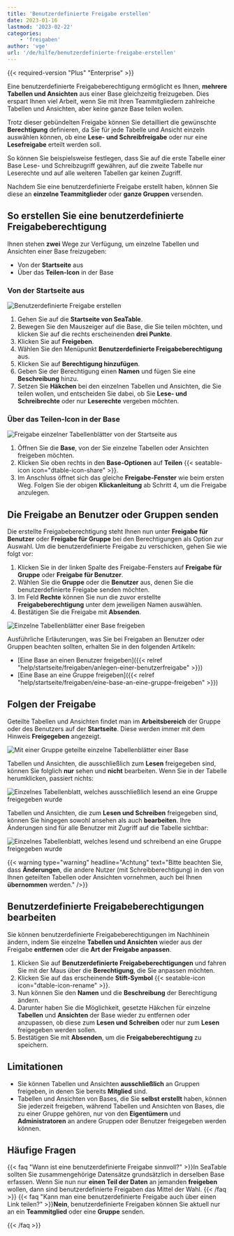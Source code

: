 ```yaml
---
title: 'Benutzerdefinierte Freigabe erstellen'
date: 2023-01-16
lastmod: '2023-02-22'
categories:
    - 'freigaben'
author: 'vge'
url: '/de/hilfe/benutzerdefinierte-freigabe-erstellen'
---
```


{{< required-version "Plus" "Enterprise" >}}

Eine benutzerdefinierte Freigabeberechtigung ermöglicht es Ihnen, **mehrere Tabellen und Ansichten** aus einer Base gleichzeitig freizugeben. Dies erspart Ihnen viel Arbeit, wenn Sie mit Ihren Teammitgliedern zahlreiche Tabellen und Ansichten, aber keine ganze Base teilen wollen.

Trotz dieser gebündelten Freigabe können Sie detailliert die gewünschte **Berechtigung** definieren, da Sie für jede Tabelle und Ansicht einzeln auswählen können, ob eine **Lese- und Schreibfreigabe** oder nur eine **Lesefreigabe** erteilt werden soll.

So können Sie beispielsweise festlegen, dass Sie auf die erste Tabelle einer Base Lese- und Schreibzugriff gewähren, auf die zweite Tabelle nur Leserechte und auf alle weiteren Tabellen gar keinen Zugriff.

Nachdem Sie eine benutzerdefinierte Freigabe erstellt haben, können Sie diese an **einzelne Teammitglieder** oder **ganze Gruppen** versenden.

## So erstellen Sie eine benutzerdefinierte Freigabeberechtigung

Ihnen stehen **zwei** Wege zur Verfügung, um einzelne Tabellen und Ansichten einer Base freizugeben:

- Von der **Startseite** aus
- Über das **Teilen-Icon** in der Base

### Von der Startseite aus

![Benutzerdefinierte Freigabe erstellen](images/Benutzerdefinierte-Freigabe-erstellen.gif)

1. Gehen Sie auf die **Startseite von SeaTable**.
2. Bewegen Sie den Mauszeiger auf die Base, die Sie teilen möchten, und klicken Sie auf die rechts erscheinenden **drei Punkte**.
3. Klicken Sie auf **Freigeben**.
4. Wählen Sie den Menüpunkt **Benutzerdefinierte Freigabeberechtigung** aus.
5. Klicken Sie auf **Berechtigung hinzufügen**.
6. Geben Sie der Berechtigung einen **Namen** und fügen Sie eine **Beschreibung** hinzu.
7. Setzen Sie **Häkchen** bei den einzelnen Tabellen und Ansichten, die Sie teilen wollen, und entscheiden Sie dabei, ob Sie **Lese- und Schreibrechte** oder nur **Leserechte** vergeben möchten.

### Über das Teilen-Icon in der Base

![Freigabe einzelner Tabellenblätter von der Startseite aus](images/share-single-tablesheets-from-the-base-options.png)

1. Öffnen Sie die **Base**, von der Sie einzelne Tabellen oder Ansichten freigeben möchten.
2. Klicken Sie oben rechts in den **Base-Optionen** auf **Teilen** {{< seatable-icon icon="dtable-icon-share" >}}.
3. Im Anschluss öffnet sich das gleiche **Freigabe-Fenster** wie beim ersten Weg. Folgen Sie der obigen **Klickanleitung** ab Schritt 4, um die Freigabe anzulegen.

## Die Freigabe an Benutzer oder Gruppen senden

Die erstellte Freigabeberechtigung steht Ihnen nun unter **Freigabe für Benutzer** oder **Freigabe für Gruppe** bei den Berechtigungen als Option zur Auswahl. Um die benutzerdefinierte Freigabe zu verschicken, gehen Sie wie folgt vor:

1. Klicken Sie in der linken Spalte des Freigabe-Fensters auf **Freigabe für Gruppe** oder **Freigabe für Benutzer**.
2. Wählen Sie die **Gruppe** oder die **Benutzer** aus, denen Sie die benutzerdefinierte Freigabe senden möchten.
3. Im Feld **Rechte** können Sie nun die zuvor erstellte **Freigabeberechtigung** unter dem jeweiligen Namen auswählen.
4. Bestätigen Sie die Freigabe mit **Absenden**.

![Einzelne Tabellenblätter einer Base freigeben](images/share-sinlge-table-sheets-to-a-group-1.gif)

Ausführliche Erläuterungen, was Sie bei Freigaben an Benutzer oder Gruppen beachten sollten, erhalten Sie in den folgenden Artikeln:

- [Eine Base an einen Benutzer freigeben]({{< relref "help/startseite/freigaben/anlegen-einer-benutzerfreigabe" >}})
- [Eine Base an eine Gruppe freigeben]({{< relref "help/startseite/freigaben/eine-base-an-eine-gruppe-freigeben" >}})

## Folgen der Freigabe

Geteilte Tabellen und Ansichten findet man im **Arbeitsbereich** der Gruppe oder des Benutzers auf der **Startseite**. Diese werden immer mit dem Hinweis **Freigegeben** angezeigt.

![Mit einer Gruppe geteilte einzelne Tabellenblätter einer Base](images/how-shared-single-table-sheets-are-marked.png)

Tabellen und Ansichten, die ausschließlich zum **Lesen** freigegeben sind, können Sie folglich **nur** sehen und **nicht** bearbeiten. Wenn Sie in der Tabelle herumklicken, passiert nichts:

![Einzelnes Tabellenblatt, welches ausschließlich lesend an eine Gruppe freigegeben wurde](images/shared-table-pages-only-read.gif)

Tabellen und Ansichten, die zum **Lesen und Schreiben** freigegeben sind, können Sie hingegen sowohl ansehen als auch **bearbeiten**. Ihre Änderungen sind für alle Benutzer mit Zugriff auf die Tabelle sichtbar:

![Einzelnes Tabellenblatt, welches lesend und schreibend an eine Gruppe freigegeben wurde](images/shared-table-pages-read-and-write.gif)

{{< warning  type="warning" headline="Achtung"  text="Bitte beachten Sie, dass **Änderungen**, die andere Nutzer (mit Schreibberechtigung) in den von Ihnen geteilten Tabellen oder Ansichten vornehmen, auch bei Ihnen **übernommen** werden." />}}

## Benutzerdefinierte Freigabeberechtigungen bearbeiten

Sie können benutzerdefinierte Freigabeberechtigungen im Nachhinein ändern, indem Sie einzelne **Tabellen und Ansichten** wieder aus der Freigabe **entfernen** oder die **Art der Freigabe anpassen**.

1. Klicken Sie auf **Benutzerdefinierte Freigabeberechtigungen** und fahren Sie mit der Maus über die **Berechtigung**, die Sie anpassen möchten.
2. Klicken Sie auf das erscheinende **Stift-Symbol** {{< seatable-icon icon="dtable-icon-rename" >}}.
3. Nun können Sie den **Namen** und die **Beschreibung** der Berechtigung ändern.
4. Darunter haben Sie die Möglichkeit, gesetzte Häkchen für einzelne **Tabellen** und **Ansichten** der Base wieder zu entfernen oder anzupassen, ob diese zum **Lesen und Schreiben** oder nur zum **Lesen** freigegeben werden sollen.
5. Bestätigen Sie mit **Absenden**, um die **Freigabeberechtigung** zu speichern.

## Limitationen

- Sie können Tabellen und Ansichten **ausschließlich** an Gruppen freigeben, in denen Sie bereits **Mitglied** sind.
- Tabellen und Ansichten von Bases, die Sie **selbst erstellt** haben, können Sie jederzeit freigeben, während Tabellen und Ansichten von Bases, die zu einer Gruppe gehören, nur von den **Eigentümern** und **Administratoren** an andere Gruppen oder Benutzer freigegeben werden können.

## Häufige Fragen

{{< faq "Wann ist eine benutzerdefinierte Freigabe sinnvoll?" >}}In SeaTable sollten Sie zusammengehörige Datensätze grundsätzlich in derselben Base erfassen. Wenn Sie nun nur **einen Teil der Daten** an jemanden **freigeben** wollen, dann sind benutzerdefinierte Freigaben das Mittel der Wahl.
{{< /faq >}}
{{< faq "Kann man eine benutzerdefinierte Freigabe auch über einen Link teilen?" >}}**Nein**, benutzerdefinierte Freigaben können Sie aktuell nur an ein **Teammitglied** oder eine **Gruppe** senden.

{{< /faq >}}

